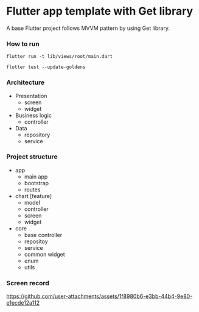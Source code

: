 # Flutter app template with Get library 

A base Flutter project follows MVVM pattern by using Get library.

### How to run

`flutter run -t lib/views/root/main.dart`

`flutter test --update-goldens`

### Architecture 

- Presentation
  - screen
  - widget
- Business logic
  - controller
- Data
  - repository
  - service 


### Project structure 

- app
  - main app
  - bootstrap 
  - routes 
- chart [feature] 
  - model
  - controller
  - screen
  - widget
- core
  - base controller
  - repositoy
  - service
  - common widget
  - enum
  - utils
 
### Screen record 

https://github.com/user-attachments/assets/1f8980b6-e3bb-44b4-9e80-e1ecde12a112

